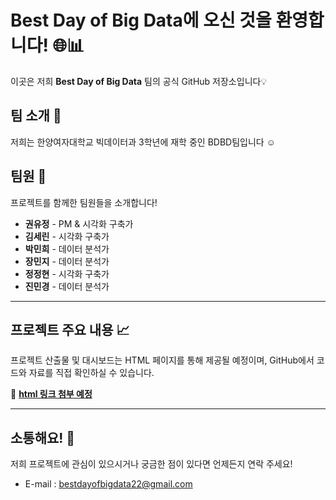 # Best Day of Big Data에 오신 것을 환영합니다! 🌐📊

이곳은 저희 **Best Day of Big Data** 팀의 공식 GitHub 저장소입니다💡

## 팀 소개 🎉
저희는 한양여자대학교 빅데이터과 3학년에 재학 중인 BDBD팀입니다 ☺️

## 팀원 🌟

프로젝트를 함께한 팀원들을 소개합니다!

- **권유정** - PM & 시각화 구축가
- **김세린** - 시각화 구축가 
- **박민희** - 데이터 분석가 
- **장민지** - 데이터 분석가
- **정정현** - 시각화 구축가
- **진민경** - 데이터 분석가

---

## 프로젝트 주요 내용 📈

프로젝트 산출물 및 대시보드는 HTML 페이지를 통해 제공될 예정이며, GitHub에서 코드와 자료를 직접 확인하실 수 있습니다.

🔗 **[html 링크 첨부 예정](https://github.com/BDBD-hywu)**  

---

## 소통해요! 🤝

저희 프로젝트에 관심이 있으시거나 궁금한 점이 있다면 언제든지 연락 주세요!

- E-mail : bestdayofbigdata22@gmail.com

<!--
**BDBD-hywu/BDBD-hywu** is a ✨ _special_ ✨ repository because its `README.md` (this file) appears on your GitHub profile.
-->

